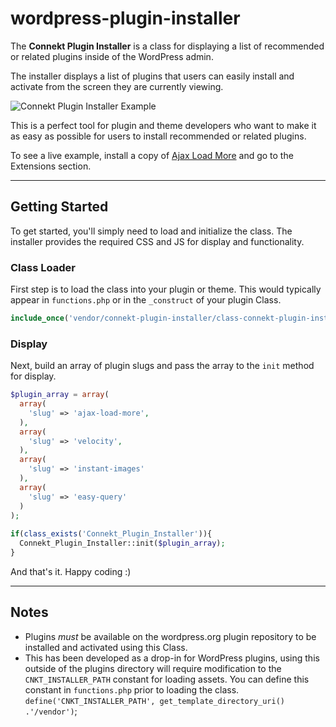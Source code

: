 # wordpress-plugin-installer

The **Connekt Plugin Installer** is a class for displaying a list of recommended or related plugins inside of the WordPress admin. 

The installer displays a list of plugins that users can easily install and activate from the screen they are currently viewing. 

![Connekt Plugin Installer Example](http://examples.connekthq.com/_gif/plugin-installer_2.gif)

This is a perfect tool for plugin and theme developers who want to make it as easy as possible for users to install recommended or related plugins.

To see a live example, install a copy of [Ajax Load More](https://wordpress.org/plugins/ajax-load-more/) and go to the Extensions section.

***

## Getting Started

To get started, you'll simply need to load and initialize the class. The installer provides the required CSS and JS for display and functionality.


### Class Loader
First step is to load the class into your plugin or theme. This would typically appear in `functions.php` or in the `_construct` of your plugin Class.

```php
include_once('vendor/connekt-plugin-installer/class-connekt-plugin-installer.php');
```


### Display
Next, build an array of plugin slugs and pass the array to the `init` method for display.

```php
$plugin_array = array(   			
  array(
    'slug' => 'ajax-load-more',
  ),
  array(
    'slug' => 'velocity',
  ),
  array(
    'slug' => 'instant-images'
  ),
  array(
    'slug' => 'easy-query'
  )
);
   			
if(class_exists('Connekt_Plugin_Installer')){
  Connekt_Plugin_Installer::init($plugin_array);
}
```

And that's it. Happy coding :)

***

## Notes
- Plugins _must_ be available on the wordpress.org plugin repository to be installed and activated using this Class.
- This has been developed as a drop-in for WordPress plugins, using this outside of the plugins directory will require modification to the `CNKT_INSTALLER_PATH` constant for loading assets. You can define this constant in `functions.php` prior to loading the class. `define('CNKT_INSTALLER_PATH', get_template_directory_uri() .'/vendor')`;
